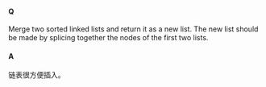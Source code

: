 #### Q

Merge two sorted linked lists and return it as a new list. The new list should be made by splicing together
the nodes of the first two lists. 

#### A

链表很方便插入。